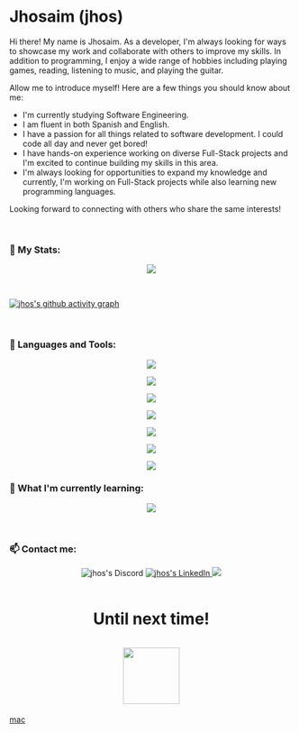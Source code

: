 <h1>Jhosaim (jhos)</h1> 

Hi there! My name is Jhosaim. As a developer, I'm always looking for ways to showcase my work and collaborate with others to improve my skills.
In addition to programming, I enjoy a wide range of hobbies including playing games, reading, listening to music, and playing the guitar.

Allow me to introduce myself! Here are a few things you should know about me:
* I'm currently studying Software Engineering.
* I am fluent in both Spanish and English.
* I have a passion for all things related to software development. I could code all day and never get bored!
* I have hands-on experience working on diverse Full-Stack projects and I'm excited to continue building my skills in this area.
* I'm always looking for opportunities to expand my knowledge and currently, I'm working on Full-Stack projects while also learning new programming languages.

Looking forward to connecting with others who share the same interests!


<br>

<h3 align="left">🧮 My Stats:</h3>

<p align="center"> 
  
  <img src="https://streak-stats.demolab.com/?user=jhosdev&theme=transparent&hide_border=true&mode=weekly"/>
  
</p>

<br>

[![jhos's github activity graph](https://github-readme-activity-graph.cyclic.app/graph?username=jhosdev&theme=tokyo-night)](https://github.com/ashutosh00710/github-readme-activity-graph)



<br>

<h3 align="left">🧰 Languages and Tools:</h3>
<p align="center">
  <p align="center">
    <a href="https://skillicons.dev">
      <!-- Languages -->
      <img src="https://skillicons.dev/icons?i=js,ts,java,cs,php,py,cpp,c,kotlin,go&perline=6" />
    </a>
  </p>
  
  <p align="center">
    <a href="https://skillicons.dev">
      <!-- Frameworks and Libraries -->
      <img src="https://skillicons.dev/icons?i=react,redux,nextjs,angular,vue,spring,laravel,nodejs,nestjs,django,dotnet,fastapi,flask,apollo,astro,pinia,prisma,sass,vuetify&perline=6" />
    </a>
  </p>
  
  <p align="center">  
    <a href="https://skillicons.dev">
      <!-- Cloud and Infrastructure -->
      <img src="https://skillicons.dev/icons?i=aws,azure,gcp,vercel,firebase&perline=6" />
    </a>
  </p>
  
  <p align="center">
    <a href="https://skillicons.dev">
      <!-- Databases -->
      <img src="https://skillicons.dev/icons?i=mysql,postgres,mongodb,redis&perline=6" />
    </a>
  </p>
  
  <p align="center">  
    <a href="https://skillicons.dev">
      <!-- Tools and Technologies -->
      <img src="https://skillicons.dev/icons?i=git,github,postman,jenkins,kafka,rabbitmq,linux,bash,babel,jest,tailwind,materialui,unity&perline=6" />
    </a>
  </p>
  
  <p align="center">
    <a href="https://skillicons.dev">
      <!-- Markup and Styling -->
      <img src="https://skillicons.dev/icons?i=html,css,sass,tailwind&perline=6" />
    </a>
  </p>
 
  <p align="center">
    <a href="https://skillicons.dev">
      <img src="https://skillicons.dev/icons?i=vscode,visualstudio,pycharm,webstorm&perline=3" />
    </a>
  </p>
</p>

<h3 align="left">🔮 What I'm currently learning:</h3>
<p align="center">
  <a href="https://skillicons.dev">
    <img src="https://skillicons.dev/icons?i=actix,dart,rust,kubernetes,lua,neovim,nginx,nix,rails&perline=3" />
  </a>
</p>

<br>
<h3 align="left">📫 Contact me:</h3>

<div align="center" style="text-align:center">
    <a>
        <img src="https://img.shields.io/badge/jhos%238678-404EED?style=for-the-badge&logo=Discord&logoColor=white"
            alt="jhos's Discord">
    </a>
    </a>
    <a href="https://www.linkedin.com/in/jhosdev/">
        <img src="https://img.shields.io/badge/LinkedIn-0A66C2?style=for-the-badge&logo=linkedin&logoColor=white"
            alt="jhos's LinkedIn">
    </a>
    <a href="https://www.hackerrank.com/jhos_R1"><img src="https://img.shields.io/badge/-Hackerrank-2EC866?style=for-the-badge&logo=HackerRank&logoColor=white"/></a>
</div>  

<br>

<h1 align="center">Until next time!</a><br/><br/> 

<img src="https://preview.redd.it/qgyn862iacl01.gif?width=1366&format=mp4&v=enabled&s=2a6381b6548dd64e6b82ab1a3e9b89d40a7df157" width="100" />
</h1>



[mac](https://www.youtube.com/watch?v=FFamEq1PilQ) </a><br/><br/>
